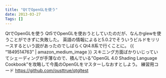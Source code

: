 ```yaml
---
title: "QtでOpenGLを使う"
date: 2013-03-27
Tags: []
---
```


QtでOpenGLを使う
Qt5でOpenGLを使おうとしていたのだが、なんかglewを使うことができずに失敗した。
英語の情報によると5.0.2でそういうビルドをリリースするという説があったのでしばらくQt4.8系で行くことに。
{{ “1849514763” | amazon_medium_image }}
スキニング方面ばかりいじっていてシェーディングが手薄なので、積んでいる”OpenGL
4.0 Shading Language
Cookbook”を攻略して今風のOpenGLをマスターしなおすとしよう。
練習用コード
https://github.com/ousttrue/qtgltest
